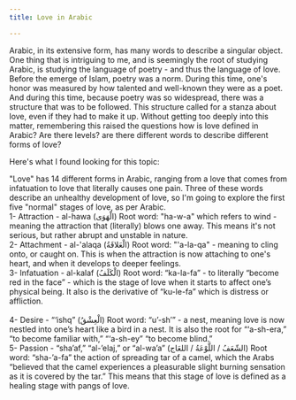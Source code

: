 ```yaml
---
title: Love in Arabic

---
```


<p>Arabic, in its extensive form, has many words to describe a singular object. One thing that is intriguing to me, and is seemingly the root of studying Arabic, is studying the language of poetry - and thus the language of love.
Before the emerge of Islam, poetry was a norm. During this time, one's honor was measured by how talented and well-known they were as a poet. And during this time, because poetry was so widespread, there was a structure that was to be followed. This structure called for a stanza about love, even if they had to make it up. Without getting too deeply into this matter, remembering this raised the questions how is love defined in Arabic? Are there levels? are there different words to describe different forms of love?</p>
<p>Here's what I found looking for this topic:</p>
<p>"Love" has 14 different forms in Arabic, ranging from a love that comes from infatuation to love that literally causes one pain. Three of these words describe an unhealthy development of love, so I'm going to explore the first five "normal" stages of love, as per Arabic.
<br>1- Attraction - al-hawa (الْهَوَى)
Root word: "ha-w-a" which refers to wind - meaning the attraction that (literally) blows one away. This means it's not serious, but rather abrupt and unstable in nature.
<br>2- Attachment - al-'alaqa (الْعَلاقَةُ)
Root word: "'a-la-qa" - meaning to cling onto, or caught on. This is when the attraction is now attaching to one's heart, and when it develops to deeper feelings.
<br>3- Infatuation - al-kalaf (الْكَلَفُ) 
Root word: “ka-la-fa” - to literally “become red in the face” - which is the stage of love when it starts to affect one’s physical being. It also is the derivative of “ku-le-fa” which is distress or affliction.</br>
<br>4- Desire - “‘ishq” (الْعِشْقُ) 
Root word: “u’-sh’” - a nest, meaning love is now nestled into one’s heart like a bird in a nest. It is also the root for “‘a-sh-era,” “to become familiar with,” “‘a-sh-ey” “to become blind.” 
<br>5- Passion - “sha’af,” “al-’elaj,” or “al-wa’a” (الشّعَفُ / اللَّوْعَةُ / اللعَاج) 
Root word: “sha-’a-fa” the action of spreading tar of a camel, which the Arabs “believed that the camel experiences a pleasurable slight burning sensation as it is covered by the tar.” This means that this stage of love is defined as a healing stage with pangs of love. 
 
